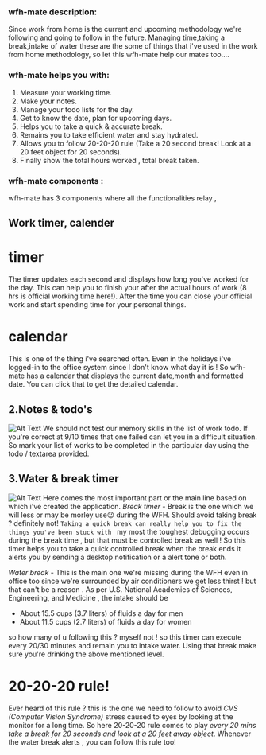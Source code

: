 ### wfh-mate description: 
Since work from home is the current and upcoming methodology we're following and going to follow in the future. Managing time,taking a break,intake of water these are the some of things that i've used in the work from home methodology, so let this wfh-mate help our mates too....


### wfh-mate helps you with:

1. Measure your working time.
2. Make your notes.
3. Manage your todo lists for the day.
4. Get to know the date, plan for upcoming days.
5. Helps you to take a quick & accurate break.
6. Remains you to take efficient water and stay hydrated.
7. Allows you to follow 20-20-20 rule (Take a 20 second break! Look at a 20 feet object for 20 seconds).
8. Finally show the total hours worked , total break taken.

### wfh-mate components : 
wfh-mate has 3 components where all the functionalities relay , 

## Work timer, calender
# timer
The timer updates each second and displays how long you've worked for the day. This can help you to finish your after the actual hours of work (8 hrs is official working time here!). After the time you can close your official work and start spending time for your personal things.

# calendar
This is one of the thing i've searched often. Even in the holidays i've logged-in to the office system since I don't know what day it is ! So wfh-mate has a calendar that displays the current date,month and formatted date. You can click that to get the detailed calendar.

## 2.Notes & todo's 
![Alt Text](https://dev-to-uploads.s3.amazonaws.com/i/hppfdcthsjuogwghb84l.png)
We should not test our memory skills in the list of work todo. If you're correct at 9/10 times that one failed can let you in a difficult situation. So mark your list of works to be completed in the particular day using the todo / textarea provided. 

## 3.Water & break timer
![Alt Text](https://dev-to-uploads.s3.amazonaws.com/i/9i2n9n7eaj56w1cur98v.png)
Here comes the most important part or the main line based on which i've created the application. 
*Break timer* - Break is the one which we will less or may be morley use😉 during the WFH. Should avoid taking break ? definitely not!
```Taking a quick break can really help you to fix the things you've been stuck with ``` my most the toughest debugging occurs during the break time , but that must be controlled break as well ! So this timer helps you to take a quick controlled break when the break ends it alerts you by sending a desktop notification or a alert tone or both.

*Water break* - This is the main one we're missing during the WFH even in office too since we're surrounded by air conditioners we get less thirst ! but that can't be a reason . As per U.S. National Academies of Sciences, Engineering, and Medicine , the intake should be 
* About 15.5 cups (3.7 liters) of fluids a day for men
* About 11.5 cups (2.7 liters) of fluids a day for women

so how many of u following this ? myself not ! so this timer can execute every 20/30 minutes and remain you to intake water. Using that break make sure you're drinking the above mentioned level.

# 20-20-20 rule!
Ever heard of this rule ? this is the one we need to follow to avoid *CVS (Computer Vision Syndrome)*  stress caused to eyes by looking at the monitor for a long time.
So here 20-20-20 rule comes to play _every 20 mins take a break for 20 seconds and look at a 20 feet away object_. Whenever the water break alerts , you can follow this rule too! 